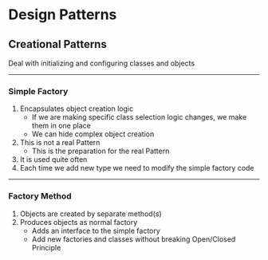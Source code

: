# Design Patterns
## Creational Patterns
Deal with initializing and configuring classes and objects

---
### Simple Factory
1. Encapsulates object creation logic
    + If we are making specific class selection logic changes, we make them in one place
    + We can hide complex object creation
2. This is not a real Pattern
    + This is the preparation for the real Pattern
3. It is used quite often
4. Each time we add new type we need to modify the simple factory code

---

### Factory Method
1. Objects are created by separate method(s)
2. Produces objects as normal factory
    + Adds an interface to the simple factory
    + Add new factories and classes without breaking Open/Closed Principle
